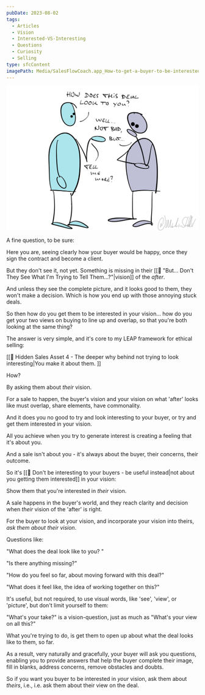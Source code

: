 ```yaml
---
pubDate: 2023-08-02
tags:
  - Articles
  - Vision
  - Interested-VS-Interesting
  - Questions
  - Curiosity
  - Selling
type: sfcContent
imagePath: Media/SalesFlowCoach.app_How-to-get-a-buyer-to-be-interested-in-your-vision_MartinStellar.jpg
---
```


![](Media/SalesFlowCoach.app_How-to-get-a-buyer-to-be-interested-in-your-vision_MartinStellar.jpg)

A fine question, to be sure:

Here you are, seeing clearly how your buyer would be happy, once they sign the contract and become a client.

But they don't see it, not yet. Something is missing in their [[📄 "But... Don't They See What I'm Trying to Tell Them...?"|vision]] of the *after*.

And unless they see the complete picture, and it looks good to them, they won't make a decision. Which is how you end up with those annoying stuck deals.

So then how do you get them to be interested in your vision... how do you get your two views on buying to line up and overlap, so that you're both looking at the same thing?

The answer is very simple, and it's core to my LEAP framework for ethical selling:

[[📄 Hidden Sales Asset 4 - The deeper why behind not trying to look interesting|You make it about them. ]]

How?

By asking them about *their* vision.

For a sale to happen, the buyer's vision and your vision on what 'after' looks like must overlap, share elements, have commonality.

And it does you no good to try and look interesting to your buyer, or try and get them interested in your vision.

All you achieve when you try to generate interest is creating a feeling that it's about you.

And a sale isn't about you - it's always about the buyer, their concerns, their outcome.

So it's [[📄 Don't be interesting to your buyers - be useful instead|not about you getting them interested]] in your vision:

Show them that you're interested in *their* vision.

A sale happens in the buyer's world, and they reach clarity and decision when *their* vision of the 'after' is right.

For the buyer to look at your vision, and incorporate your vision into theirs, *ask them about their vision*.

Questions like:

"What does the deal look like to you? "

"Is there anything missing?"

"How do you feel so far, about moving forward with this deal?"

"What does it feel like, the idea of working together on this?"

It's useful, but not required, to use visual words, like 'see', 'view', or 'picture', but don't limit yourself to them:

"What's your take?" is a vision-question, just as much as "What's your view on all this?"

What you're trying to do, is get them to open up about what the deal looks like to them, so far.

As a result, very naturally and gracefully, your buyer will ask you questions, enabling you to provide answers that help the buyer complete their image, fill in blanks, address concerns, remove obstacles and doubts.

So if you want you buyer to be interested in *your* vision, ask them about *theirs*, i.e., i.e. ask them about their view on the deal.
